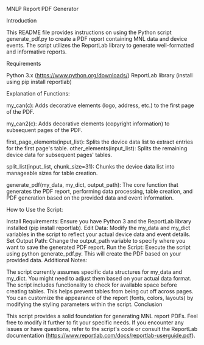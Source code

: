 MNLP Report PDF Generator

Introduction

This README file provides instructions on using the Python script generate_pdf.py to create a PDF report containing MNL data and device events. The script utilizes the ReportLab library to generate well-formatted and informative reports.

Requirements

Python 3.x (https://www.python.org/downloads/)
ReportLab library (install using pip install reportlab)


Explanation of Functions:

my_can(c): Adds decorative elements (logo, address, etc.) to the first page of the PDF.


my_can2(c): Adds decorative elements (copyright information) to subsequent pages of the PDF.


first_page_elements(input_list): Splits the device data list to extract entries for the first page's table.
other_elements(input_list): Splits the remaining device data for subsequent pages' tables.


split_list(input_list, chunk_size=31): Chunks the device data list into manageable sizes for table creation.


generate_pdf(my_data, my_dict, output_path): The core function that generates the PDF report, performing data processing, table creation, and PDF generation based on the provided data and event information.


How to Use the Script:

Install Requirements: Ensure you have Python 3 and the ReportLab library installed (pip install reportlab).
Edit Data: Modify the my_data and my_dict variables in the script to reflect your actual device data and event details.
Set Output Path: Change the output_path variable to specify where you want to save the generated PDF report.
Run the Script: Execute the script using python generate_pdf.py. This will create the PDF based on your provided data.
Additional Notes:

The script currently assumes specific data structures for my_data and my_dict. You might need to adjust them based on your actual data format.
The script includes functionality to check for available space before creating tables. This helps prevent tables from being cut off across pages.
You can customize the appearance of the report (fonts, colors, layouts) by modifying the styling parameters within the script.
Conclusion

This script provides a solid foundation for generating MNL report PDFs. Feel free to modify it further to fit your specific needs. If you encounter any issues or have questions, refer to the script's code or consult the ReportLab documentation (https://www.reportlab.com/docs/reportlab-userguide.pdf).
